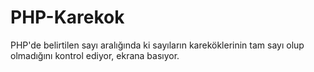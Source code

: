 # PHP-Karekok
PHP'de belirtilen sayı aralığında ki sayıların kareköklerinin tam sayı olup olmadığını kontrol ediyor, ekrana basıyor.
